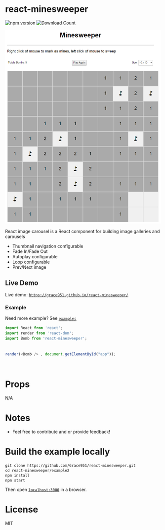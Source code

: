 # react-minesweeper 

[![npm version](https://badge.fury.io/js/react-minesweeper.svg)](https://www.npmjs.com/package/react-minesweeper)
[![Download Count](http://img.shields.io/npm/dm/react-minesweeperl.svg?style=flat)](https://www.npmjs.com/package/react-minesweeper)

![demo gif](https://github.com/Grace951/react-minesweeper/raw/master/example2/screenshot.png)

React image carousel is a React component for building image galleries and carousels
* Thumbnail navigation configurable
* Fade In/Fade Out
* Autoplay configurable
* Loop configurable
* Prev/Next image

## Live Demo 
Live demo: [`https://grace951.github.io/react-minesweeper/`](https://grace951.github.io/react-minesweeper/)



### Example
Need more example? See [`examples`](https://github.com/Grace951/react-minesweeper/tree/master/example)
```js
import React from 'react';
import render from 'react-dom';
import Bomb from 'react-minesweeper';


render(<Bomb /> , document.getElementById("app"));

		
```

# Props

N/A

# Notes
* Feel free to contribute and or provide feedback!   

# Build the example locally

```
git clone https://github.com/Grace951/react-minesweeper.git
cd react-minesweeper/example2
npm install
npm start
```

Then open [`localhost:3000`](http://localhost:3000) in a browser.


# License

MIT
